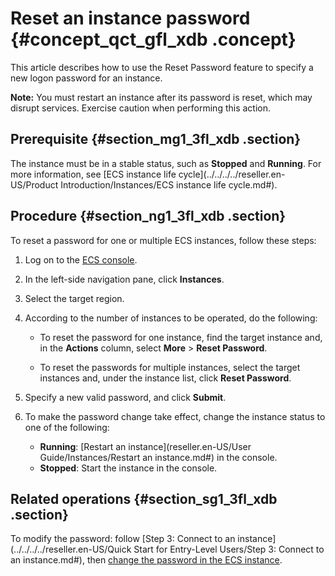 # Reset an instance password {#concept_qct_gfl_xdb .concept}

This article describes how to use the Reset Password feature to specify a new logon password for an instance.

**Note:** You must restart an instance after its password is reset, which may disrupt services. Exercise caution when performing this action.

## Prerequisite {#section_mg1_3fl_xdb .section}

The instance must be in a stable status, such as **Stopped** and **Running**. For more information, see [ECS instance life cycle](../../../../reseller.en-US/Product Introduction/Instances/ECS instance life cycle.md#).

## Procedure {#section_ng1_3fl_xdb .section}

To reset a password for one or multiple ECS instances, follow these steps:

1.  Log on to the [ECS console](https://partners-intl.console.aliyun.com/#/ecs).
2.  In the left-side navigation pane, click **Instances**.
3.  Select the target region.
4.  According to the number of instances to be operated, do the following:
    -   To reset the password for one instance, find the target instance and, in the **Actions** column, select **More** \> **Reset Password**.

    -   To reset the passwords for multiple instances, select the target instances and, under the instance list, click **Reset Password**.

5.  Specify a new valid password, and click **Submit**.
6.  To make the password change take effect, change the instance status to one of the following:
    -   **Running**: [Restart an instance](reseller.en-US/User Guide/Instances/Restart an instance.md#) in the console.
    -   **Stopped**: Start the instance in the console.

## Related operations {#section_sg1_3fl_xdb .section}

To modify the password: follow [Step 3: Connect to an instance](../../../../reseller.en-US/Quick Start for Entry-Level Users/Step 3: Connect to an instance.md#), then [change the password in the ECS instance](https://partners-intl.aliyun.com/help/faq-detail/40647.htm).

